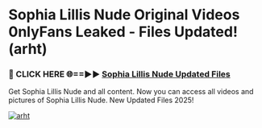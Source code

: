 # Sophia Lillis Nude Original Videos 0nlyFans Leaked - Files Updated! (arht)

<h3>🔴 CLICK HERE 🌐==►► <a href="https://tinyurl.com/yrmya6cz" rel="nofollow">Sophia Lillis Nude Updated Files</a></h3>

Get Sophia Lillis Nude and all content. Now you can access all videos and pictures of Sophia Lillis Nude. New Updated Files 2025!

[![arht](https://i.imgur.com/FMdXYCs.gif)](https://tinyurl.com/yrmya6cz)
